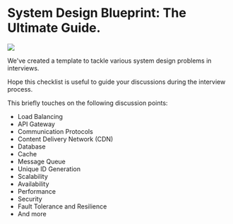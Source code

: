 # System Design Blueprint: The Ultimate Guide.

![](https://media.licdn.com/dms/image/D4E22AQE4Gj_T8v_quQ/feedshare-shrink_800/0/1708620256769?e=1712793600&v=beta&t=url_Fe2kPggX1jQhhKlzrNbC7LJc5Ui_UGZYsn1s1ms)

We've created a template to tackle various system design problems in interviews.

Hope this checklist is useful to guide your discussions during the interview process.

This briefly touches on the following discussion points:
- Load Balancing
- API Gateway
- Communication Protocols
- Content Delivery Network (CDN)
- Database
- Cache
- Message Queue
- Unique ID Generation
- Scalability
- Availability
- Performance
- Security
- Fault Tolerance and Resilience
- And more

